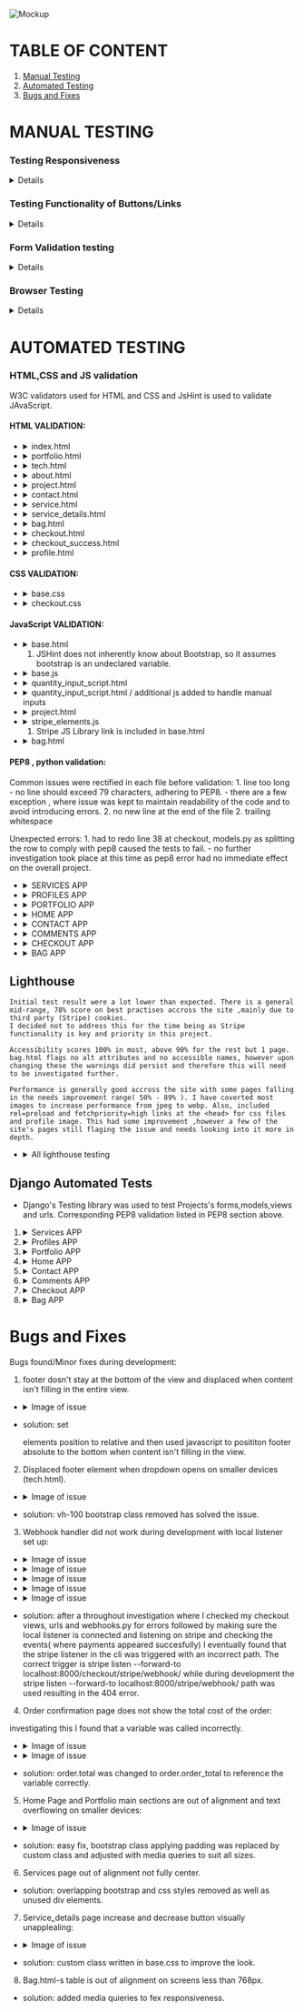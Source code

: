 ![Mockup](static/images/amiresponsivemp4.jpg)

# TABLE OF CONTENT

1. [ Manual Testing ](#manual)
2. [ Automated Testing ](#auto)
3. [ Bugs and Fixes ](#bugs)

# MANUAL TESTING <a name="manual"></a>

### Testing Responsiveness

<details>

| **Feature** | **Test Method** | **Expectation** | **Outcome** |
|-------------|-----------------|-----------------|-------------|
| Header Responsivness | Developer Tools: 320px/375px/425px/768px/1024px/1440px | Fully Responsive Layout | PASS |
| Footer Responsiveness | Developer Tools: 320px/375px/425px/768px/1024px/1440px | Fully Responsive Layout| PASS |
| Home Page | Developer Tools: 320px/375px/425px/768px/1024px/1440px | Fully Responsive Layout| PASS |
| Portfolio Page | Developer Tools: 320px/375px/425px/768px/1024px/1440px | Fully Responsive Layout| PASS |
| Service Page | Developer Tools: 320px/375px/425px/768px/1024px/1440px | Fully Responsive Layout| PASS |
| Contact Page | Developer Tools: 320px/375px/425px/768px/1024px/1440px | Fully Responsive Layout| PASS |
| Service_details Page | Developer Tools: 320px/375px/425px/768px/1024px/1440px | Fully Responsive Layout| PASS |
| Bag Page | Developer Tools: 320px/375px/425px/768px/1024px/1440px | Fully Responsive Layout| PASS | 
| Checkout Page | Developer Tools: 320px/375px/425px/768px/1024px/1440px | Fully Responsive Layout| PASS | 
| Checkout_success | Developer Tools: 320px/375px/425px/768px/1024px/1440px | Fully Responsive Layout| PASS | 
| Profile Page | Developer Tools: 320px/375px/425px/768px/1024px/1440px | Fully Responsive Layout| PASS | 
| Project Page | Developer Tools: 320px/375px/425px/768px/1024px/1440px | Fully Responsive Layout| PASS | 
| About Page | Developer Tools: 320px/375px/425px/768px/1024px/1440px | Fully Responsive Layout| PASS |
| Tech Page | Developer Tools: 320px/375px/425px/768px/1024px/1440px | Fully Responsive Layout| PASS | 

</details>

### Testing Functionality of Buttons/Links

<details>

| **Feature** | **Test Method** | **Expectation** | **Outcome** |
|-------------|-----------------|-----------------|-------------|
| Navigation Links - Home | Click on link | Route to relevent page | PASS |
| Navigation Links - Portfolio | Click on link | Route to relevent page | PASS |
| Navigation Links - Services | Click on link | Route to relevent page | PASS |
| Navigation Links - Contact | Click on link | Route to relevent page | PASS |
| Navigation Links - Accounts | Click on link/icon | Route to relevent page | PASS |
| Navigation Links - Shopping Bag | Click on link/icon | Route to relevent page | PASS |
| Accounts Link/Icon suboption - MyProfile | Click on link | Route to relevent page | PASS |
| Accounts Link/Icon suboption - Login | Click on link | Route to relevent page | PASS |
| Accounts Link/Icon suboption - Logout | Click on link | Route to relevent page | PASS |
| Accounts Link/Icon suboption - Register | Click each link | Route to relevent page | PASS |
| Home - Services | Click on link | Route to relevent page | PASS |
| Home - Portfolio | Click on link | Route to relevent page | PASS |
| Home - Contact | Click on link | Route to relevent page | PASS |
| Portfolio - Project | Click on link | Route to relevent page | PASS |
| Portfolio - About | Click on link | Route to relevent page | PASS |
| Portfolio - Tech | Click on link | Route to relevent page | PASS |
| Service - Each uploaded image | Click on each uploaded Service | Take to service_details | PASS |
| Service_details - Image | Click on Service image | open image in new tab | PASS |
| Service - back | Click on button | Take back to services | PASS |
| Service - add to bag | Click on button | add item to shopping cart | PASS |
| Projects - view repo | Click on button | take to relevent github repo | PASS |
| Projects - view project | Click on button | take to live project website | PASS |
| Projects - comments | Click on button | expand div to display comments | PASS |
| Projects - edit | Click on button | edit an existing comment | PASS |*
| Projects - delete | Click on button | delete comment | PASS |
| Projects - post comment | Click on button | content written in form is posted as comment | PASS |
| About - email link | Click on link | open up blank email addressed to my e-mail | PASS |
| About - linkedin link | Click on link | open up LinkedIn | PASS |
| Bag - keep shopping | Click on button | back to services | PASS |
| Bag - secure checkout | Click on button | proceed to checkout | PASS |
| Bag - decrease quantity button | Click on button | decrease amount displayed | PASS |
| Bag - increase quantity | Click on button | increase amount displayed | PASS |
| Bag - update | Click on button | update quantity, total | PASS |
| Bag - remove | Click on button | remove item from shopping cart | PASS |
| Checkout - adjust bag | Click on button | take back to shopping cart | PASS |
| Checkout - complete order | Click on button | process payment provided form validation passed | PASS |
| Footer - email | clcik on e-mail address | open email , ready to be sent to addresee | PASS |
| Footer - icons | click on each icon | open it in new tab | PASS |
| Footer - CV | click on download icon | download CV | PASS |


-*: edit button dosen't automatically takes the user back to the comment, however feature is functonal - listed for future upgrade
</details>


### Form Validation testing

<details>

| **Feature** | **Test Method** | **Expectation** | **Outcome** |
|-------------|-----------------|-----------------|-------------|
| Contact Form | Enter invalid input: No Title | No submission allowed - "Please fill in this field response" | PASS |
| Contact Form | Enter invalid input: No Content | No submission allowed - "Please fill in this field response" | PASS |
| Contact Form | Enter valid input | Submission allowed - "confirmation feedback" | PASS |
| Service_details - quantity input | click decrease/increase to reach 0/100 | no change in input | PASS |
| Service_details - quantity manual input | Enter invalid input | quantity autoatically adjusted to an accepted value | PASS |
| bag.html - quantity input | click decrease/increase to reach 0/100 | no change in input | PASS |
| bag.html - quantity manual input | Enter invalid input | quantity autoatically adjusted to an accepted value | PASS |
| Checkout.html Form | No input in fields/test them all individually | No submission allowed - "Please fill in this field response" | PASS |
| Checkout.html Card | no input | No submission allowed - "Your card number is incomplete" | PASS |
| Checkout.html Card | no date input | No submission allowed - "Your expiry date is incomplete" | PASS |
| Checkout.html Card | no security code input | No submission allowed - "Your security code is incomplete" | PASS |
| Checkout.html Card | no post code input | No submission allowed - "Your postal code is incomplete" | PASS |

</details>

### Browser Testing

<details>

| **Feature** | **Test Method** | **Expectation** | **Outcome** |
|-------------|-----------------|-----------------|-------------|
| Google Chrome | non scripted test of features on desktop | full functionality and compatibility with browser | PASS |
| Google Chrome | non scripted test of features on mobile | full functionality and compatibility with browser | PASS |
| Microsoft Edge | non scripted test of features on desktop | full functionality and compatibility with browser | PASS |
| Microsoft Edge | non scripted test of features on mobile | full functionality and compatibility with browser | PASS |
| Samsung Internet | non scripted test of features on mobile | full functionality and compatibility with browser | PASS |

</details>

# AUTOMATED TESTING <a name="auto"></a>

### HTML,CSS and JS validation

W3C validators used for HTML and CSS and JsHint is used to validate JAvaScript.

#### HTML VALIDATION:    
    
-   <details> <summary> index.html </summary>
    <img src="static/images/readme_images/html_validation/home_html.jpg">
    </details>

-   <details> <summary> portfolio.html </summary>
    <img src="static/images/readme_images/html_validation/portfolio_html.jpg">
    </details>

-   <details> <summary> tech.html </summary>
    
    Section element was replaced with div to clear warning.

    <details> <summary> Warning </summary>
    <img src="static/images/readme_images/html_validation/tech_warning_html.jpg">
    </details>

    <details> <summary> Fixed </summary>
    <img src="static/images/readme_images/html_validation/tech_fixed_html.jpg">
    </details>

    </details>

-   <details> <summary> about.html </summary>
    <img src="static/images/readme_images/html_validation/about_html.jpg">
    </details>

-   <details> <summary> project.html </summary>
    <img src="static/images/readme_images/html_validation/project_html.jpg">
    </details>

-   <details> <summary> contact.html </summary>
    <img src="static/images/readme_images/html_validation/contact_html.jpg">
    </details>

-   <details> <summary> service.html </summary>
    <img src="static/images/readme_images/html_validation/services_html.jpg">
    </details>

-   <details> <summary> service_details.html </summary>
    
    Service-btn id removed and replaced with class on relevent elements.

    <details> <summary> Error </summary>
    <img src="static/images/readme_images/html_validation/service_details_error_html.jpg">
    </details>

    <details> <summary> Fixed </summary>
    <img src="static/images/readme_images/html_validation/service_details_fixed_html.jpg">
    </details>

    </details>

-   <details> <summary> bag.html </summary>
    <img src="static/images/readme_images/html_validation/bag_html.jpg">
    </details>

-   <details> <summary> checkout.html </summary>
    <img src="static/images/readme_images/html_validation/checkout_html.jpg">
    </details>

-   <details> <summary> checkout_success.html </summary>
    <img src="static/images/readme_images/html_validation/checkout_success_html.jpg">
    </details>

-   <details> <summary> profile.html </summary>
    
    Error was due to the need of authentication prevent the validator from fetching the data. Used direct input to go around this problem.

    <details> <summary> Error </summary>
    <img src="static/images/readme_images/html_validation/profile_error_html.jpg">
    </details>

    <details> <summary> Fixed </summary>
    <img src="static/images/readme_images/html_validation/profile_directinput_html.jpg">
    </details>

    </details>


#### CSS VALIDATION: 
    
-   <details> <summary> base.css </summary>
    <img src="static/images/readme_images/validation/basecss.jpg">
    </details>

-   <details> <summary> checkout.css </summary>
    <img src="static/images/readme_images/validation/checkoutcss.jpg">
    </details>

#### JavaScript VALIDATION: 

-   <details> <summary> base.html </summary>
    <img src="static/images/readme_images/validation/base.html_jshint.jpg">
    </details>

    1. JSHint does not inherently know about Bootstrap, so it assumes bootstrap is an undeclared variable.

-   <details> <summary> base.js </summary>
    <img src="static/images/readme_images/validation/base.js_jshint.jpg">
    </details>

-   <details> <summary> quantity_input_script.html </summary>
    <img src="static/images/readme_images/validation/quantity_input_jshint.jpg">
    </details>

-   <details> <summary> quantity_input_script.html / additional js added to handle manual inputs </summary>
    <img src="static/images/readme_images/validation/quantity_additional_jshint.jpg">
    </details>

-   <details> <summary> project.html </summary>
    <img src="static/images/readme_images/validation/project.html_jshint.jpg">
    </details>

-   <details> <summary> stripe_elements.js </summary>
    <img src="static/images/readme_images/validation/stripe_elements.js_jshint.jpg">
    </details>

    1. Stripe JS Library link is included in base.html

-   <details> <summary> bag.html </summary>
    <img src="static/images/readme_images/validation/bag.html_jshint.jpg">
    </details>
    

#### PEP8 , python validation:

Common issues were rectified in each file before validation:
    1. line too long  -  no line should exceed 79 characters, adhering to PEP8.
        - there are a few exception , where issue was kept to maintain readability of the code and to avoid introducing errors.
    2. no new line at the end of the file
    2. trailing whitespace

Unexpected errors:
    1. had to redo line 38 at checkout, models.py as splitting the row to comply with pep8 caused the tests to fail.
    - no further investigation took place at this time as pep8 error had no immediate effect on the overall project.

-   <details> <summary> SERVICES APP </summary>
    
    <details> <summary> Model </summary>
    <img src="static/images/readme_images/pep8/service_model.jpg">
    </details>

    <details> <summary> View </summary>
    <img src="static/images/readme_images/pep8/service_view.jpg">
    </details>

    <details> <summary> Urls </summary>
    <img src="static/images/readme_images/pep8/service_urls.jpg">
    </details>

    <details> <summary> Tests </summary>
    <img src="static/images/readme_images/pep8/service_tests.jpg">
    </details>

    </details>

-   <details> <summary> PROFILES APP </summary>
    
    <details> <summary> Model </summary>
    <img src="static/images/readme_images/pep8/profiles_model.jpg">
    </details>

    <details> <summary> View </summary>
    <img src="static/images/readme_images/pep8/profiles_view.jpg">
    </details>

    <details> <summary> Urls </summary>
    <img src="static/images/readme_images/pep8/profiles_urls.jpg">
    </details>

    <details> <summary> Tests </summary>
    <img src="static/images/readme_images/pep8/profiles_test.jpg">
    </details>

    <details> <summary> TestForms </summary>
    <img src="static/images/readme_images/pep8/profiles_test_forms.jpg">
    </details>

    <details> <summary> Forms </summary>
    <img src="static/images/readme_images/pep8/profiles_form.jpg">
    </details>

    </details>

-   <details> <summary> PORTFOLIO APP </summary>
    
    <details> <summary> Model </summary>
    <img src="static/images/readme_images/pep8/portfolio_model.jpg">
    </details>

    <details> <summary> View </summary>
    <img src="static/images/readme_images/pep8/portfolio_views.jpg">
    </details>

    <details> <summary> Urls </summary>
    <img src="static/images/readme_images/pep8/portfolio_urls.jpg">
    </details>

    <details> <summary> Tests </summary>
    <img src="static/images/readme_images/pep8/portfolio_tests.jpg">
    </details>

    </details>

-   <details> <summary> HOME APP </summary>

    <details> <summary> View </summary>
    <img src="static/images/readme_images/pep8/home_views.jpg">
    </details>

    <details> <summary> Urls </summary>
    <img src="static/images/readme_images/pep8/home_urls.jpg">
    </details>

    <details> <summary> Tests </summary>
    <img src="static/images/readme_images/pep8/home_tests.jpg">
    </details>

    </details>

-   <details> <summary> CONTACT APP </summary>
    
    <details> <summary> Model </summary>
    <img src="static/images/readme_images/pep8/contact_model.jpg">
    </details>

    <details> <summary> View </summary>
    <img src="static/images/readme_images/pep8/contact_views.jpg">
    </details>

    <details> <summary> Urls </summary>
    <img src="static/images/readme_images/pep8/contact_urls.jpg">
    </details>

    <details> <summary> Tests </summary>
    <img src="static/images/readme_images/pep8/contact_tests.jpg">
    </details>

    <details> <summary> TestForms </summary>
    <img src="static/images/readme_images/pep8/contact_test_form.jpg">
    </details>

    <details> <summary> Form </summary>
    <img src="static/images/readme_images/pep8/contact_form.jpg">
    </details>

    </details>

-   <details> <summary> COMMENTS APP </summary>
    
    <details> <summary> Model </summary>
    <img src="static/images/readme_images/pep8/comment_model.jpg">
    </details>

    <details> <summary> Urls </summary>
    <img src="static/images/readme_images/pep8/comment_urls.jpg">
    </details>

    <details> <summary> Tests </summary>
    <img src="static/images/readme_images/pep8/comment_tests.jpg">
    </details>

    <details> <summary> TestForms </summary>
    <img src="static/images/readme_images/pep8/comment_test_forms.jpg">
    </details>

    <details> <summary> Form </summary>
    <img src="static/images/readme_images/pep8/comment_form.jpg">
    </details>

    </details>

-   <details> <summary> CHECKOUT APP </summary>
    
    <details> <summary> Model </summary>
    <img src="static/images/readme_images/pep8/checkout_models.jpg">
    </details>

    <details> <summary> View </summary>
    <img src="static/images/readme_images/pep8/checkout_views.jpg">
    </details>

    <details> <summary> Urls </summary>
    <img src="static/images/readme_images/pep8/checkout_urls.jpg">
    </details>

    <details> <summary> Tests </summary>
    <img src="static/images/readme_images/pep8/checkout_tests.jpg">
    </details>

    <details> <summary> TestForms </summary>
    <img src="static/images/readme_images/pep8/checkout_test_forms.jpg">
    </details>

    <details> <summary> Form </summary>
    <img src="static/images/readme_images/pep8/checkout_forms.jpg">
    </details>

    <details> <summary> Signals </summary>
    <img src="static/images/readme_images/pep8/checkout_signals.jpg">
    </details>

    <details> <summary> Webhooks </summary>
    <img src="static/images/readme_images/pep8/checkout_webhooks.jpg">
    </details>

    </details>

-   <details> <summary> BAG APP </summary>
    
    <details> <summary> View </summary>
    <img src="static/images/readme_images/pep8/bag_views.jpg">
    </details>

    <details> <summary> Urls </summary>
    <img src="static/images/readme_images/pep8/bag_urls.jpg">
    </details>

    <details> <summary> Tests </summary>
    <img src="static/images/readme_images/pep8/bag_tests.jpg">
    </details>

    <details> <summary> Context </summary>
    <img src="static/images/readme_images/pep8/bag_context.jpg">
    </details>

    </details>


## Lighthouse 

    Initial test result were a lot lower than expected. There is a general mid-range, 78% score on best practises accross the site ,mainly due to third party (Stripe) cookies.
    I decided not to address this for the time being as Stripe functionality is key and priority in this project.

    Accessibility scores 100% in most, above 90% for the rest but 1 page. bag.html flags no alt attributes and no accessible names, however upon changing these the warnings did persist and therefore this will need to be investigated further.

    Performance is generally good accross the site with some pages falling in the needs improvement range( 50% - 89% ). I have coverted most images to increase performance from jpeg to webp. Also, included rel=preload and fetchpriority=high links at the <head> for css files and profile image. This had some improvement ,however a few of the site's pages still flaging the issue and needs looking into it more in depth.

-   <details> <summary> All lighthouse testing  </summary>
    
    <details> <summary> home </summary>
    <img src="static/images/readme_images/lighthouse/home_lighthouse.jpg">
    </details>

    <details> <summary> portfolio </summary>
    <img src="static/images/readme_images/lighthouse/portfolio_lighthouse.jpg">
    </details>

    <details> <summary> project </summary>
    <img src="static/images/readme_images/lighthouse/project_lighthouse.jpg">
    </details>

    <details> <summary> about </summary>
    <img src="static/images/readme_images/lighthouse/about_lighthouse.jpg">
    </details>

    <details> <summary> tech </summary>
    <img src="static/images/readme_images/lighthouse/tech_lighthouse.jpg">
    </details>

    <details> <summary> contact </summary>
    <img src="static/images/readme_images/lighthouse/contact_lighthouse.jpg">
    </details>

    <details> <summary> service </summary>
    <img src="static/images/readme_images/lighthouse/service_lighthouse.jpg">
    </details>

    <details> <summary> service_details </summary>
    <img src="static/images/readme_images/lighthouse/service_details_lighthouse.jpg">
    </details>

    <details> <summary> bag </summary>
    <img src="static/images/readme_images/lighthouse/bag_lighthouse.jpg">
    </details>

    <details> <summary> checkout </summary>
    <img src="static/images/readme_images/lighthouse/checkout_lighthouse.jpg">
    </details>

    <details> <summary> checkout_success </summary>
    <img src="static/images/readme_images/lighthouse/checkout_lighthousecheckout_success_lighthouse.jpg">
    </details>

    <details> <summary> profile </summary>
    <img src="static/images/readme_images/lighthouse/profile_lighthouse.jpg">
    </details>

    </details>


## Django Automated Tests

- Django's Testing library was used to test Projects's forms,models,views and urls. Corresponding PEP8 validation listed in PEP8 section above.

1. <details> <summary> Services APP </summary>
    
    <details> <summary> Services </summary>
    <img src="static/images/readme_images/tests/service_app_tests.jpg">
    </details>

    <details> <summary> Test Error </summary>
    <img src="static/images/readme_images/tests/service_negative_price.jpg">
    </details>

    <details> <summary> Solution </summary>
    code added to Service model to make sure no negative value is allowed on service price.
        def clean(self):
        if self.price < 0:
            raise ValidationError({"price": "Price cannot be negative."})
    </details>
    </details>

2. <details> <summary> Profiles APP </summary>
    <img src="static/images/readme_images/tests/profiles_app_tests.jpg">
    </details>

3. <details> <summary> Portfolio APP </summary>
    <img src="static/images/readme_images/tests/portfolio_app_tests.jpg">
    </details>

4. <details> <summary> Home APP </summary>
    <img src="static/images/readme_images/tests/home_app_test.jpg">
    </details>

5. <details> <summary> Contact APP </summary>
    <img src="static/images/readme_images/tests/contact_app_tests.jpg">
    </details>

6. <details> <summary> Comments APP </summary>
    <img src="static/images/readme_images/tests/comments_app_tests.jpg">
    </details>

7. <details> <summary> Checkout APP </summary>
    <img src="static/images/readme_images/tests/checkout_app_tests.jpg">
    </details>

8. <details> <summary> Bag APP </summary>
    <img src="static/images/readme_images/tests/bag_app_tests.jpg">
    </details>

# Bugs and Fixes <a name="bugs"></a>

Bugs found/Minor fixes during development:

1. footer dosn't stay at the bottom of the view and displaced when content isn't filling in the entire view.

-   <details> <summary> Image of issue </summary>
    <img src="static/images/readme_images/bugs/issue1.jpg">
    </details>

- solution: set <footer> elements position to relative and then used javascript to posititon footer absolute to the bottom when content isn't filling in the view.


2. Displaced footer element when dropdown opens on smaller devices (tech.html).

-   <details> <summary> Image of issue </summary>
    <img src="static/images/readme_images/bugs/issue2.jpg">
    </details>

- solution: vh-100 bootstrap class removed has solved the issue.

3. Webhook handler did not work during development with local listener set up:

-   <details> <summary> Image of issue </summary>
    <img src="static/images/readme_images/bugs/python_404.jpg">
    </details>

-   <details> <summary> Image of issue </summary>
    <img src="static/images/readme_images/bugs/stripe_cli.jpg">
    </details>

-   <details> <summary> Image of issue </summary>
    <img src="static/images/readme_images/bugs/stripe_events_succeed.jpg">
    </details>

-   <details> <summary> Image of issue </summary>
    <img src="static/images/readme_images/bugs/stripe_webhook_listener.jpg">
    </details>

-   <details> <summary> Image of issue </summary>
    <img src="static/images/readme_images/bugs/trigger_succeed.jpg">
    </details>

- solution: after a throughout investigation where I checked my checkout views, urls and webhooks.py for errors followed by making sure the local listener is connected and listening on stripe and checking the events( where payments appeared succesfully) I eventually found that the stripe listener in the cli was triggered with an incorrect path.
The correct trigger is stripe listen --forward-to localhost:8000/checkout/stripe/webhook/ while during development the 
 stripe listen --forward-to localhost:8000/stripe/webhook/ path was used resulting in the 404 error.

4. Order confirmation page does not show the total cost of the order:

investigating this I found that a variable was called incorrectly.

-   <details> <summary> Image of issue </summary>
    <img src="static/images/readme_images/bugs/issue3.jpg">
    </details>

-   <details> <summary> Image of issue </summary>
    <img src="static/images/readme_images/bugs/issue3_solution.jpg">
    </details>

- solution: order.total was changed to order.order_total to reference the variable correctly.

5. Home Page and Portfolio main sections are out of alignment and text overflowing on smaller devices:

-   <details> <summary> Image of issue </summary>
    <img src="static/images/readme_images/bugs/issue5.jpg">
    </details>

- solution: easy fix, bootstrap class applying padding was replaced by custom class and adjusted with media queries to suit all sizes.

6. Services page out of alignment not fully center.

- solution: overlapping bootstrap and css styles removed as well as unused div elements.

7. Service_details page increase and decrease button visually unapplealing:

-   <details> <summary> Image of issue </summary>
    <img src="static/images/readme_images/bugs/issue7.jpg">
    </details>

- solution: custom class written in base.css to improve the look.

8. Bag.html-s table is out of alignment on screens less than 768px.

- solution: added media quieries to fex responsiveness.
